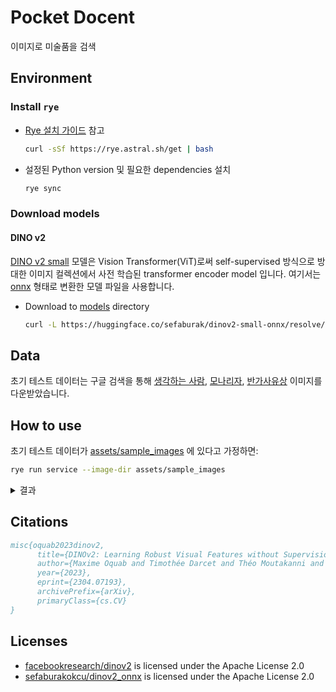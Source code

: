 # Pocket Docent

이미지로 미술품을 검색

## Environment

### Install `rye`

- [Rye 설치 가이드](https://rye.astral.sh/guide/installation/) 참고

    ```bash
    curl -sSf https://rye.astral.sh/get | bash
    ```

- 설정된 Python version 및 필요한 dependencies 설치

    ```bash
    rye sync
    ```

### Download models

#### DINO v2

[DINO v2 small](https://huggingface.co/facebook/dinov2-small) 모델은 Vision Transformer(ViT)로써 self-supervised 방식으로 방대한 이미지 컬렉션에서 사전 학습된 transformer encoder model 입니다. 여기서는 [onnx](https://huggingface.co/sefaburak/dinov2-small-onnx) 형태로 변환한 모델 파일을 사용합니다.

- Download to [models](./models) directory

    ```bash
    curl -L https://huggingface.co/sefaburak/dinov2-small-onnx/resolve/main/dinov2_vits14.onnx -o models/dinov2_vits14.onnx
    ```

## Data

초기 테스트 데이터는 구글 검색을 통해 [생각하는 사람](https://ko.wikipedia.org/wiki/%EC%83%9D%EA%B0%81%ED%95%98%EB%8A%94_%EC%82%AC%EB%9E%8C), [모나리자](https://ko.wikipedia.org/wiki/%EB%AA%A8%EB%82%98%EB%A6%AC%EC%9E%90), [반가사유상](https://ko.wikipedia.org/wiki/%EB%B0%98%EA%B0%80%EC%82%AC%EC%9C%A0%EC%83%81) 이미지를 다운받았습니다.

## How to use

초기 테스트 데이터가 [assets/sample_images](./assets/sample_images/) 에 있다고 가정하면:

```bash
rye run service --image-dir assets/sample_images
```

<details>
<summary>결과</summary>

```text
Similarity of bs_0.jpeg and bs_1.jpeg: 0.765640
Similarity of bs_0.jpeg and bs_2.jpeg: 0.675734
Similarity of bs_0.jpeg and bs_3.jpeg: 0.772154
Similarity of bs_0.jpeg and mo_0.jpeg: 0.194971
Similarity of bs_0.jpeg and mo_1.jpeg: 0.137492
Similarity of bs_0.jpeg and mo_2.jpeg: 0.256037
Similarity of bs_0.jpeg and mo_3.jpeg: 0.137595
Similarity of bs_0.jpeg and mo_4.jpeg: 0.162791
Similarity of bs_0.jpeg and tp_0.jpeg: 0.417260
Similarity of bs_0.jpeg and tp_1.jpeg: 0.258903
Similarity of bs_0.jpeg and tp_2.jpeg: 0.066621
Similarity of bs_0.jpeg and tp_3.jpeg: 0.243741
Similarity of bs_0.jpeg and tp_4.jpeg: 0.238415
Similarity of bs_1.jpeg and bs_2.jpeg: 0.753469
Similarity of bs_1.jpeg and bs_3.jpeg: 0.909024
Similarity of bs_1.jpeg and mo_0.jpeg: 0.236961
Similarity of bs_1.jpeg and mo_1.jpeg: 0.167419
Similarity of bs_1.jpeg and mo_2.jpeg: 0.288664
Similarity of bs_1.jpeg and mo_3.jpeg: 0.157980
Similarity of bs_1.jpeg and mo_4.jpeg: 0.164963
Similarity of bs_1.jpeg and tp_0.jpeg: 0.530288
Similarity of bs_1.jpeg and tp_1.jpeg: 0.341173
Similarity of bs_1.jpeg and tp_2.jpeg: 0.138752
Similarity of bs_1.jpeg and tp_3.jpeg: 0.356877
Similarity of bs_1.jpeg and tp_4.jpeg: 0.324237
Similarity of bs_2.jpeg and bs_3.jpeg: 0.800658
Similarity of bs_2.jpeg and mo_0.jpeg: 0.216880
Similarity of bs_2.jpeg and mo_1.jpeg: 0.172101
Similarity of bs_2.jpeg and mo_2.jpeg: 0.253723
Similarity of bs_2.jpeg and mo_3.jpeg: 0.133605
Similarity of bs_2.jpeg and mo_4.jpeg: 0.156046
Similarity of bs_2.jpeg and tp_0.jpeg: 0.540113
Similarity of bs_2.jpeg and tp_1.jpeg: 0.280114
Similarity of bs_2.jpeg and tp_2.jpeg: 0.180296
Similarity of bs_2.jpeg and tp_3.jpeg: 0.385650
Similarity of bs_2.jpeg and tp_4.jpeg: 0.370535
Similarity of bs_3.jpeg and mo_0.jpeg: 0.208123
Similarity of bs_3.jpeg and mo_1.jpeg: 0.187374
Similarity of bs_3.jpeg and mo_2.jpeg: 0.250088
Similarity of bs_3.jpeg and mo_3.jpeg: 0.137194
Similarity of bs_3.jpeg and mo_4.jpeg: 0.165795
Similarity of bs_3.jpeg and tp_0.jpeg: 0.553816
Similarity of bs_3.jpeg and tp_1.jpeg: 0.343698
Similarity of bs_3.jpeg and tp_2.jpeg: 0.164702
Similarity of bs_3.jpeg and tp_3.jpeg: 0.375859
Similarity of bs_3.jpeg and tp_4.jpeg: 0.370548
Similarity of mo_0.jpeg and mo_1.jpeg: 0.516511
Similarity of mo_0.jpeg and mo_2.jpeg: 0.689861
Similarity of mo_0.jpeg and mo_3.jpeg: 0.357155
Similarity of mo_0.jpeg and mo_4.jpeg: 0.481262
Similarity of mo_0.jpeg and tp_0.jpeg: 0.151120
Similarity of mo_0.jpeg and tp_1.jpeg: 0.089457
Similarity of mo_0.jpeg and tp_2.jpeg: 0.052222
Similarity of mo_0.jpeg and tp_3.jpeg: 0.054163
Similarity of mo_0.jpeg and tp_4.jpeg: 0.118406
Similarity of mo_1.jpeg and mo_2.jpeg: 0.658458
Similarity of mo_1.jpeg and mo_3.jpeg: 0.768398
Similarity of mo_1.jpeg and mo_4.jpeg: 0.770338
Similarity of mo_1.jpeg and tp_0.jpeg: 0.173380
Similarity of mo_1.jpeg and tp_1.jpeg: 0.076879
Similarity of mo_1.jpeg and tp_2.jpeg: 0.090563
Similarity of mo_1.jpeg and tp_3.jpeg: 0.078829
Similarity of mo_1.jpeg and tp_4.jpeg: 0.105926
Similarity of mo_2.jpeg and mo_3.jpeg: 0.611093
Similarity of mo_2.jpeg and mo_4.jpeg: 0.663631
Similarity of mo_2.jpeg and tp_0.jpeg: 0.155075
Similarity of mo_2.jpeg and tp_1.jpeg: 0.059101
Similarity of mo_2.jpeg and tp_2.jpeg: 0.068464
Similarity of mo_2.jpeg and tp_3.jpeg: 0.060886
Similarity of mo_2.jpeg and tp_4.jpeg: 0.114672
Similarity of mo_3.jpeg and mo_4.jpeg: 0.641933
Similarity of mo_3.jpeg and tp_0.jpeg: 0.134715
Similarity of mo_3.jpeg and tp_1.jpeg: 0.058136
Similarity of mo_3.jpeg and tp_2.jpeg: 0.011659
Similarity of mo_3.jpeg and tp_3.jpeg: 0.043614
Similarity of mo_3.jpeg and tp_4.jpeg: 0.057288
Similarity of mo_4.jpeg and tp_0.jpeg: 0.099501
Similarity of mo_4.jpeg and tp_1.jpeg: 0.092150
Similarity of mo_4.jpeg and tp_2.jpeg: 0.061716
Similarity of mo_4.jpeg and tp_3.jpeg: 0.031618
Similarity of mo_4.jpeg and tp_4.jpeg: 0.063088
Similarity of tp_0.jpeg and tp_1.jpeg: 0.491725
Similarity of tp_0.jpeg and tp_2.jpeg: 0.362347
Similarity of tp_0.jpeg and tp_3.jpeg: 0.689296
Similarity of tp_0.jpeg and tp_4.jpeg: 0.666327
Similarity of tp_1.jpeg and tp_2.jpeg: 0.255971
Similarity of tp_1.jpeg and tp_3.jpeg: 0.584015
Similarity of tp_1.jpeg and tp_4.jpeg: 0.430376
Similarity of tp_2.jpeg and tp_3.jpeg: 0.344742
Similarity of tp_2.jpeg and tp_4.jpeg: 0.312794
Similarity of tp_3.jpeg and tp_4.jpeg: 0.623825
```

</details>

## Citations

```bibtex
misc{oquab2023dinov2,
      title={DINOv2: Learning Robust Visual Features without Supervision}, 
      author={Maxime Oquab and Timothée Darcet and Théo Moutakanni and Huy Vo and Marc Szafraniec and Vasil Khalidov and Pierre Fernandez and Daniel Haziza and Francisco Massa and Alaaeldin El-Nouby and Mahmoud Assran and Nicolas Ballas and Wojciech Galuba and Russell Howes and Po-Yao Huang and Shang-Wen Li and Ishan Misra and Michael Rabbat and Vasu Sharma and Gabriel Synnaeve and Hu Xu and Hervé Jegou and Julien Mairal and Patrick Labatut and Armand Joulin and Piotr Bojanowski},
      year={2023},
      eprint={2304.07193},
      archivePrefix={arXiv},
      primaryClass={cs.CV}
}
```

## Licenses

- [facebookresearch/dinov2](https://github.com/facebookresearch/dinov2/blob/main/LICENSE) is licensed under the Apache License 2.0
- [sefaburakokcu/dinov2_onnx](https://github.com/sefaburakokcu/dinov2_onnx/blob/main/LICENSE) is licensed under the Apache License 2.0
